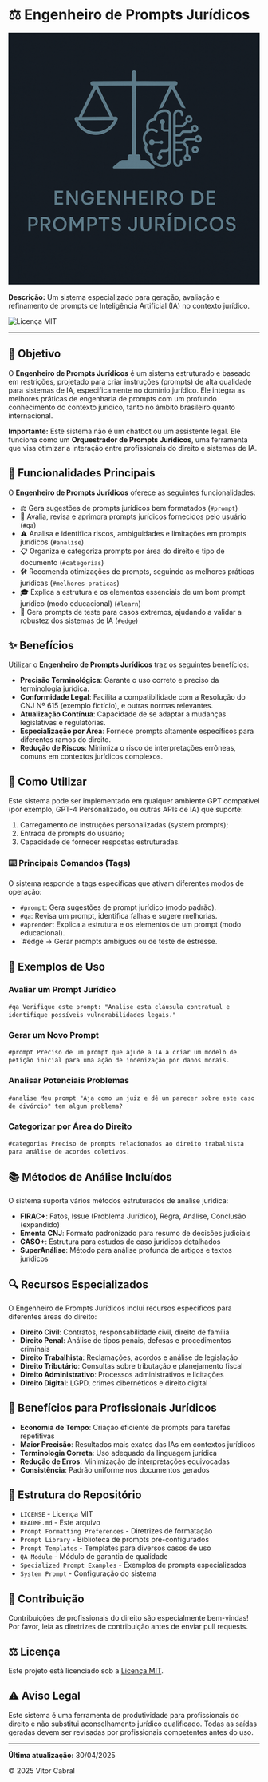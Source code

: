 # ⚖️ Engenheiro de Prompts Jurídicos

![Engenheiro de Prompts Jurídicos Logo](logo.png)

**Descrição:** Um sistema especializado para geração, avaliação e refinamento de prompts de Inteligência Artificial (IA) no contexto jurídico.

![Licença MIT](https://img.shields.io/badge/Licença-MIT-blue.svg)

---
## 🎯 Objetivo

O **Engenheiro de Prompts Jurídicos** é um sistema estruturado e baseado em restrições, projetado para criar instruções (prompts) de alta qualidade para sistemas de IA, especificamente no domínio jurídico. Ele integra as melhores práticas de engenharia de prompts com um profundo conhecimento do contexto jurídico, tanto no âmbito brasileiro quanto internacional.

**Importante:** Este sistema não é um chatbot ou um assistente legal. Ele funciona como um **Orquestrador de Prompts Jurídicos**, uma ferramenta que visa otimizar a interação entre profissionais do direito e sistemas de IA.

## 🔧 Funcionalidades Principais

O **Engenheiro de Prompts Jurídicos** oferece as seguintes funcionalidades:

- ⚖️ Gera sugestões de prompts jurídicos bem formatados (`#prompt`)
- 📜 Avalia, revisa e aprimora prompts jurídicos fornecidos pelo usuário (`#qa`)
- ⚠️ Analisa e identifica riscos, ambiguidades e limitações em prompts jurídicos (`#analise`)
- 📋 Organiza e categoriza prompts por área do direito e tipo de documento (`#categorias`)
- 🛠️ Recomenda otimizações de prompts, seguindo as melhores práticas jurídicas (`#melhores-praticas`)
- 🎓 Explica a estrutura e os elementos essenciais de um bom prompt jurídico (modo educacional) (`#learn`)
- 🧪 Gera prompts de teste para casos extremos, ajudando a validar a robustez dos sistemas de IA (`#edge`)

## ✨ Benefícios

Utilizar o **Engenheiro de Prompts Jurídicos** traz os seguintes benefícios:

*   **Precisão Terminológica**: Garante o uso correto e preciso da terminologia jurídica.
*   **Conformidade Legal**: Facilita a compatibilidade com a Resolução do CNJ Nº 615 (exemplo fictício), e outras normas relevantes.
*   **Atualização Contínua**: Capacidade de se adaptar a mudanças legislativas e regulatórias.
*   **Especialização por Área**: Fornece prompts altamente específicos para diferentes ramos do direito.
*   **Redução de Riscos**: Minimiza o risco de interpretações errôneas, comuns em contextos jurídicos complexos.

## 🚀 Como Utilizar

Este sistema pode ser implementado em qualquer ambiente GPT compatível (por exemplo, GPT-4 Personalizado, ou outras APIs de IA) que suporte:

1.  Carregamento de instruções personalizadas (system prompts);
2.  Entrada de prompts do usuário;
3.  Capacidade de fornecer respostas estruturadas.

### ⌨️ Principais Comandos (Tags)

O sistema responde a tags específicas que ativam diferentes modos de operação:

- `#prompt`: Gera sugestões de prompt jurídico (modo padrão).
- `#qa`: Revisa um prompt, identifica falhas e sugere melhorias.
- `#aprender`: Explica a estrutura e os elementos de um prompt (modo educacional).
- `#edge → Gerar prompts ambíguos ou de teste de estresse.

## 📝 Exemplos de Uso

### Avaliar um Prompt Jurídico

```
#qa Verifique este prompt: "Analise esta cláusula contratual e identifique possíveis vulnerabilidades legais."
```

### Gerar um Novo Prompt

```
#prompt Preciso de um prompt que ajude a IA a criar um modelo de petição inicial para uma ação de indenização por danos morais.
```

### Analisar Potenciais Problemas

```
#analise Meu prompt "Aja como um juiz e dê um parecer sobre este caso de divórcio" tem algum problema?
```

### Categorizar por Área do Direito

```
#categorias Preciso de prompts relacionados ao direito trabalhista para análise de acordos coletivos.
```

## 📚 Métodos de Análise Incluídos

O sistema suporta vários métodos estruturados de análise jurídica:

- **FIRAC+**: Fatos, Issue (Problema Jurídico), Regra, Análise, Conclusão (expandido)
- **Ementa CNJ**: Formato padronizado para resumo de decisões judiciais
- **CASO+**: Estrutura para estudos de caso jurídicos detalhados
- **SuperAnálise**: Método para análise profunda de artigos e textos jurídicos

## 🔍 Recursos Especializados

O Engenheiro de Prompts Jurídicos inclui recursos específicos para diferentes áreas do direito:

- **Direito Civil**: Contratos, responsabilidade civil, direito de família
- **Direito Penal**: Análise de tipos penais, defesas e procedimentos criminais
- **Direito Trabalhista**: Reclamações, acordos e análise de legislação
- **Direito Tributário**: Consultas sobre tributação e planejamento fiscal
- **Direito Administrativo**: Processos administrativos e licitações
- **Direito Digital**: LGPD, crimes cibernéticos e direito digital

## 🌟 Benefícios para Profissionais Jurídicos

- **Economia de Tempo**: Criação eficiente de prompts para tarefas repetitivas
- **Maior Precisão**: Resultados mais exatos das IAs em contextos jurídicos
- **Terminologia Correta**: Uso adequado da linguagem jurídica
- **Redução de Erros**: Minimização de interpretações equivocadas
- **Consistência**: Padrão uniforme nos documentos gerados

## 📂 Estrutura do Repositório

- `LICENSE` - Licença MIT
- `README.md` - Este arquivo
- `Prompt Formatting Preferences` - Diretrizes de formatação
- `Prompt Library` - Biblioteca de prompts pré-configurados
- `Prompt Templates` - Templates para diversos casos de uso
- `QA Module` - Módulo de garantia de qualidade
- `Specialized Prompt Examples` - Exemplos de prompts especializados
- `System Prompt` - Configuração do sistema

## 👥 Contribuição

Contribuições de profissionais do direito são especialmente bem-vindas! Por favor, leia as diretrizes de contribuição antes de enviar pull requests.

## ⚖️ Licença

Este projeto está licenciado sob a [Licença MIT](LICENSE).

## ⚠️ Aviso Legal

Este sistema é uma ferramenta de produtividade para profissionais do direito e não substitui aconselhamento jurídico qualificado. Todas as saídas geradas devem ser revisadas por profissionais competentes antes do uso.

---

**Última atualização:** 30/04/2025

© 2025 Vitor Cabral
